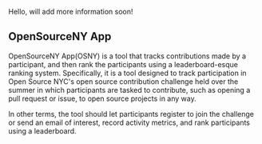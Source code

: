 Hello, will add more information soon!

<h2>OpenSourceNY App</h2>

OpenSourceNY App(OSNY) is a tool that tracks contributions made by a participant, and then rank the participants using a leaderboard-esque ranking system. Specifically, it is a tool designed to track participation in Open Source NYC's open source contribution challenge held over the summer in which participants are tasked to contribute, such as opening a pull request or issue, to open source projects in any way.

In other terms, the tool should let participants register to join the challenge or send an email of interest, record activity metrics, and rank participants using a leaderboard.